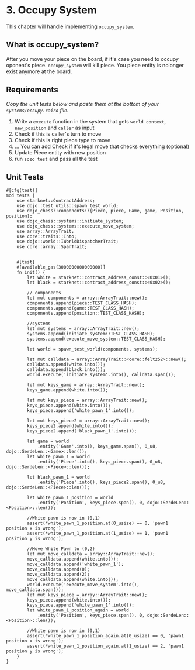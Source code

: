 # 3. Occupy System

This chapter will handle implementing `occupy_system`.

## What is occupy_system?

After you move your piece on the board, if it's case you need to occupy oponent's piece. `occupy_system` will kill piece. You piece entity is nolonger exist anymore at the board.

## Requirements

_Copy the unit tests below and paste them at the bottom of your `systems/occupy.cairo` file._

1. Write a `execute` function in the system that gets `world context`, `new_position` and `caller` as input
2. Check if this is caller's turn to move
3. Check if this is right piece type to move
4. ... You can add Check if it's legal move that checks everything (optional)
5. Update Piece entity with new position
6. run `sozo test` and pass all the test

## Unit Tests

```rust,ignore
#[cfg(test)]
mod tests {
    use starknet::ContractAddress;
    use dojo::test_utils::spawn_test_world;
    use dojo_chess::components::{Piece, piece, Game, game, Position, position};
    use dojo_chess::systems::initiate_system;
    use dojo_chess::systems::execute_move_system;
    use array::ArrayTrait;
    use core::traits::Into;
    use dojo::world::IWorldDispatcherTrait;
    use core::array::SpanTrait;


    #[test]
    #[available_gas(3000000000000000)]
    fn init() {
        let white = starknet::contract_address_const::<0x01>();
        let black = starknet::contract_address_const::<0x02>();

        // components
        let mut components = array::ArrayTrait::new();
        components.append(piece::TEST_CLASS_HASH);
        components.append(game::TEST_CLASS_HASH);
        components.append(position::TEST_CLASS_HASH);

        //systems
        let mut systems = array::ArrayTrait::new();
        systems.append(initiate_system::TEST_CLASS_HASH);
        systems.append(execute_move_system::TEST_CLASS_HASH);

        let world = spawn_test_world(components, systems);

        let mut calldata = array::ArrayTrait::<core::felt252>::new();
        calldata.append(white.into());
        calldata.append(black.into());
        world.execute('initiate_system'.into(), calldata.span());

        let mut keys_game = array::ArrayTrait::new();
        keys_game.append(white.into());

        let mut keys_piece = array::ArrayTrait::new();
        keys_piece.append(white.into());
        keys_piece.append('white_pawn_1'.into());

        let mut keys_piece2 = array::ArrayTrait::new();
        keys_piece2.append(white.into());
        keys_piece2.append('black_pawn_1'.into());

        let game = world
            .entity('Game'.into(), keys_game.span(), 0_u8, dojo::SerdeLen::<Game>::len());
        let white_pawn_1 = world
            .entity('Piece'.into(), keys_piece.span(), 0_u8, dojo::SerdeLen::<Piece>::len());

        let black_pawn_1 = world
            .entity('Piece'.into(), keys_piece2.span(), 0_u8, dojo::SerdeLen::<Piece>::len());

        let white_pawn_1_position = world
            .entity('Position', keys_piece.span(), 0, dojo::SerdeLen::<Position>::len());

        //White pawn is now in (0,1)
        assert(*white_pawn_1_position.at(0_usize) == 0, 'pawn1 position x is wrong');
        assert(*white_pawn_1_position.at(1_usize) == 1, 'pawn1 position y is wrong');

        //Move White Pawn to (0,2)
        let mut move_calldata = array::ArrayTrait::new();
        move_calldata.append(white.into());
        move_calldata.append('white_pawn_1');
        move_calldata.append(0);
        move_calldata.append(2);
        move_calldata.append(white.into());
        world.execute('execute_move_system'.into(), move_calldata.span());
        let mut keys_piece = array::ArrayTrait::new();
        keys_piece.append(white.into());
        keys_piece.append('white_pawn_1'.into());
        let white_pawn_1_position_again = world
            .entity('Position', keys_piece.span(), 0, dojo::SerdeLen::<Position>::len());

        //White pawn is now in (0,1)
        assert(*white_pawn_1_position_again.at(0_usize) == 0, 'pawn1 position x is wrong');
        assert(*white_pawn_1_position_again.at(1_usize) == 2, 'pawn1 position y is wrong');
    }
}
```
